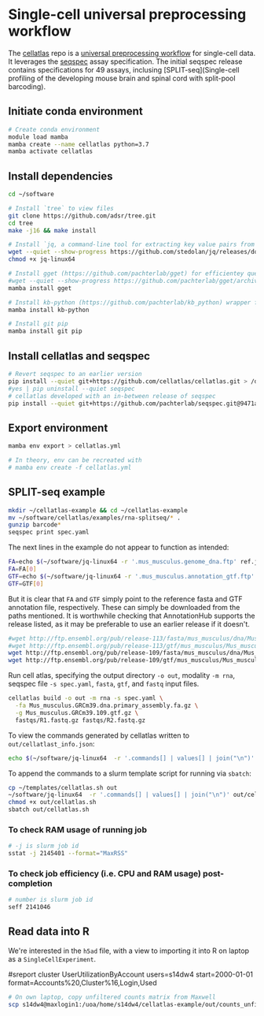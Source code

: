 # Single-cell universal preprocessing workflow #

The [cellatlas](https://github.com/cellatlas/cellatlas) repo is a [universal preprocessing workflow](https://www.biorxiv.org/content/10.1101/2023.09.14.543267v1.full) for single-cell data. It leverages the [seqspec](https://academic.oup.com/bioinformatics/article/40/4/btae168/7641535?login=false) assay specification. The initial seqspec release contains specifications for 49 assays, inclusing [SPLIT-seq](Single-cell profiling of the developing mouse brain and spinal cord with split-pool barcoding).

## Initiate conda environment ##

```bash
# Create conda environment
module load mamba
mamba create --name cellatlas python=3.7
mamba activate cellatlas
```

## Install dependencies ##

```bash
cd ~/software

# Install `tree` to view files
git clone https://github.com/adsr/tree.git
cd tree
make -j16 && make install

# Install `jq, a command-line tool for extracting key value pairs from JSON files 
wget --quiet --show-progress https://github.com/stedolan/jq/releases/download/jq-1.7.1/jq-linux64
chmod +x jq-linux64

# Install gget (https://github.com/pachterlab/gget) for efficientey querying of genomic dbs
#wget --quiet --show-progress https://github.com/pachterlab/gget/archive/refs/tags/v0.29.0.tar.gz
mamba install gget

# Install kb-python (https://github.com/pachterlab/kb_python) wrapper for kallisto and bustools
mamba install kb-python

# Install git pip
mamba install git pip
```

## Install cellatlas and seqspec

```bash
# Revert seqspec to an earlier version
pip install --quiet git+https://github.com/cellatlas/cellatlas.git > /dev/null
#yes | pip uninstall --quiet seqspec
# cellatlas developed with an in-between release of seqspec
pip install --quiet git+https://github.com/pachterlab/seqspec.git@9471a317f524c289ee6582c1889cdeac0c5396b2
```

## Export environment

```bash
mamba env export > cellatlas.yml

# In theory, env can be recreated with
# mamba env create -f cellatlas.yml
```


## SPLIT-seq example ##
 
```bash
mkdir ~/cellatlas-example && cd ~/cellatlas-example
mv ~/software/cellatlas/examples/rna-splitseq/* .
gunzip barcode*
seqspec print spec.yaml
```

The next lines in the example do not appear to function as intended:

```bash
FA=echo $(~/software/jq-linux64 -r '.mus_musculus.genome_dna.ftp' ref.json)
FA=FA[0]
GTF=echo $(~/software/jq-linux64 -r '.mus_musculus.annotation_gtf.ftp' ref.json)
GTF=GTF[0]
```

But it is clear that ```FA``` and ```GTF``` simply point to the reference fasta and GTF annotation file, respectively. 
These can simply be downloaded from the paths mentioned. It is worthwhile checking that AnnotationHub supports the release
listed, as it may be preferable to use an earlier release if it doesn't.

```bash
#wget http://ftp.ensembl.org/pub/release-113/fasta/mus_musculus/dna/Mus_musculus.GRCm39.dna.primary_assembly.fa.gz
#wget http://ftp.ensembl.org/pub/release-113/gtf/mus_musculus/Mus_musculus.GRCm39.113.gtf.gz
wget http://ftp.ensembl.org/pub/release-109/fasta/mus_musculus/dna/Mus_musculus.GRCm39.dna.primary_assembly.fa.gz
wget http://ftp.ensembl.org/pub/release-109/gtf/mus_musculus/Mus_musculus.GRCm39.109.gtf.gz
```

Run cell atlas, specifying the output directory ```-o out```, modality ```-m rna```, 
seqspec file ```-s spec.yaml```, ```fasta```, ```gtf```, and ```fastq``` input files.

```bash
cellatlas build -o out -m rna -s spec.yaml \
  -fa Mus_musculus.GRCm39.dna.primary_assembly.fa.gz \
  -g Mus_musculus.GRCm39.109.gtf.gz \
  fastqs/R1.fastq.gz fastqs/R2.fastq.gz
```

To view the commands generated by cellatlas written to ```out/cellatlast_info.json```:

```bash
echo $(~/software/jq-linux64  -r '.commands[] | values[] | join("\n")' out/cellatlas_info.json)
```

To append the commands to a slurm template script for running via ```sbatch```:

```bash
cp ~/templates/cellatlas.sh out
~/software/jq-linux64  -r '.commands[] | values[] | join("\n")' out/cellatlas_info.json >> out/cellatlas.sh
chmod +x out/cellatlas.sh
sbatch out/cellatlas.sh
```


### To check RAM usage of running job

```bash
# -j is slurm job id
sstat -j 2145401 --format="MaxRSS"
```

### To check job efficiency (i.e. CPU and RAM usage) post-completion

```bash
# number is slurm job id
seff 2141046
```

## Read data into R

We're interested in the ```h5ad``` file, with a view to importing it into R on laptop as a ```SingleCellExperiment```.

#sreport cluster UserUtilizationByAccount users=s14dw4 start=2000-01-01 format=Accounts%20,Cluster%16,Login,Used

```bash
# On own laptop, copy unfiltered counts matrix from Maxwell
scp s14dw4@maxlogin1:/uoa/home/s14dw4/cellatlas-example/out/counts_unfiltered/adata.h5ad ~/Documents/cellatlas
```
